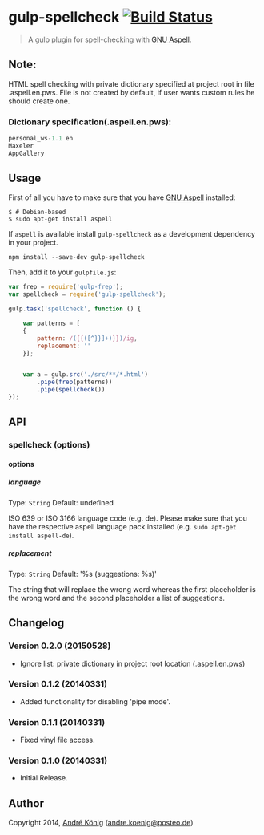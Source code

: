# gulp-spellcheck [![Build Status](https://travis-ci.org/akoenig/gulp-spellcheck.svg?branch=master)](https://travis-ci.org/akoenig/gulp-spellcheck)

> A gulp plugin for spell-checking with [GNU Aspell](http://aspell.net/).

## Note:

HTML spell checking with private dictionary specified at project root in file .aspell.en.pws.
File is not created by default, if user wants custom rules he should create one.

### Dictionary specification(.aspell.en.pws):
```javascript
personal_ws-1.1 en
Maxeler
AppGallery
```

## Usage

First of all you have to make sure that you have [GNU Aspell](http://aspell.net/) installed:
    
    $ # Debian-based
    $ sudo apt-get install aspell

If `aspell` is available install `gulp-spellcheck` as a development dependency in your project.

```shell
npm install --save-dev gulp-spellcheck
```

Then, add it to your `gulpfile.js`:

```javascript
var frep = require('gulp-frep');
var spellcheck = require('gulp-spellcheck');

gulp.task('spellcheck', function () {

    var patterns = [
    {
        pattern: /({{([^}}]+)}})/ig,
        replacement: ''
    }];


    var a = gulp.src('./src/**/*.html')
        .pipe(frep(patterns))
        .pipe(spellcheck())
});
```

## API

### spellcheck (options)

#### options

##### language
Type: `String`
Default: undefined

ISO 639 or ISO 3166 language code (e.g. de). Please make sure that you have the respective aspell language pack installed (e.g. `sudo apt-get install aspell-de`).

##### replacement
Type: `String`
Default: '%s (suggestions: %s)'

The string that will replace the wrong word whereas the first placeholder is the wrong word and the second placeholder a list of suggestions.

## Changelog

### Version 0.2.0 (20150528)

- Ignore list: private dictionary in project root location (.aspell.en.pws)

### Version 0.1.2 (20140331)

- Added functionality for disabling 'pipe mode'.

### Version 0.1.1 (20140331)

- Fixed vinyl file access.

### Version 0.1.0 (20140331)

- Initial Release.

## Author

Copyright 2014, [André König](http://iam.andrekoenig.info) (andre.koenig@posteo.de)
